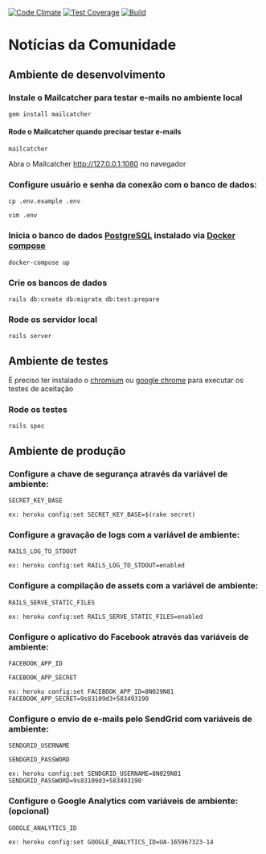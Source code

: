 [![Code Climate](https://codeclimate.com/github/tasafo/bizusafo/badges/gpa.svg)](https://codeclimate.com/github/tasafo/bizusafo)
[![Test Coverage](https://codeclimate.com/github/tasafo/bizusafo/badges/coverage.svg)](https://codeclimate.com/github/tasafo/bizusafo/coverage)
[![Build](https://github.com/tasafo/bizusafo/actions/workflows/build.yml/badge.svg)](https://github.com/tasafo/bizusafo/actions/workflows/build.yml)

# Notícias da Comunidade

## Ambiente de desenvolvimento

### Instale o Mailcatcher para testar e-mails no ambiente local
    gem install mailcatcher

#### Rode o Mailcatcher quando precisar testar e-mails
    mailcatcher

Abra o Mailcatcher http://127.0.0.1:1080 no navegador

### Configure usuário e senha da conexão com o banco de dados:
    cp .env.example .env

    vim .env

### Inicia o banco de dados [PostgreSQL](https://www.postgresql.org/) instalado via [Docker compose](https://docs.docker.com/compose/)

    docker-compose up

### Crie os bancos de dados
    rails db:create db:migrate db:test:prepare

### Rode os servidor local
    rails server

## Ambiente de testes

É preciso ter instalado o [chromium](https://www.chromium.org/) ou [google chrome](https://www.google.com.br/chrome/) para executar os testes de aceitação

### Rode os testes
    rails spec

## Ambiente de produção

### Configure a chave de segurança através da variável de ambiente:
    SECRET_KEY_BASE

    ex: heroku config:set SECRET_KEY_BASE=$(rake secret)

### Configure a gravação de logs com a variável de ambiente:
    RAILS_LOG_TO_STDOUT

    ex: heroku config:set RAILS_LOG_TO_STDOUT=enabled

### Configure a compilação de assets com a variável de ambiente:
    RAILS_SERVE_STATIC_FILES

    ex: heroku config:set RAILS_SERVE_STATIC_FILES=enabled

### Configure o aplicativo do Facebook através das variáveis de ambiente:
    FACEBOOK_APP_ID

    FACEBOOK_APP_SECRET

    ex: heroku config:set FACEBOOK_APP_ID=8N029N81 FACEBOOK_APP_SECRET=9s83109d3+583493190

### Configure o envio de e-mails pelo SendGrid com variáveis de ambiente:
    SENDGRID_USERNAME

    SENDGRID_PASSWORD

    ex: heroku config:set SENDGRID_USERNAME=8N029N81 SENDGRID_PASSWORD=9s83109d3+583493190

### Configure o Google Analytics com variáveis de ambiente: (opcional)
    GOOGLE_ANALYTICS_ID

    ex: heroku config:set GOOGLE_ANALYTICS_ID=UA-165967323-14
